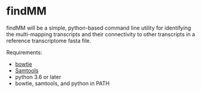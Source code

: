 # findMM

findMM will be a simple, python-based command line utility for identifying the multi-mapping transcripts and their connectivity to other transcripts in a reference transcriptome fasta file.

Requirements:
- [bowtie](http://bowtie-bio.sourceforge.net/index.shtml)
- [Samtools](http://www.htslib.org/)
- python 3.6 or later
- bowtie, samtools, and python in PATH
